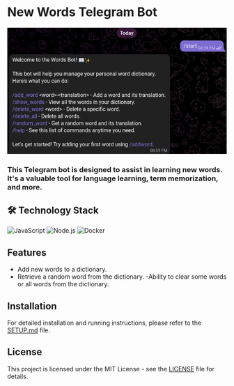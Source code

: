 # New Words Telegram Bot

![picture alt](start_command.png)

### This Telegram bot is designed to assist in learning new words. It's a valuable tool for language learning, term memorization, and more.

## 🛠 Technology Stack

![JavaScript](https://img.shields.io/badge/-JavaScript-F7DF1E?style=flat&logo=javascript&logoColor=black)
![Node.js](https://img.shields.io/badge/-Node.js-339933?style=flat&logo=node.js&logoColor=white)
![Docker](https://img.shields.io/badge/-Docker-2496ED?style=flat&logo=docker&logoColor=white)

## Features

- Add new words to a dictionary.
- Retrieve a random word from the dictionary.
-Ability to clear some words or all words from the dictionary.

## Installation

For detailed installation and running instructions, please refer to the [SETUP.md](SETUP.md) file.

## License

This project is licensed under the MIT License - see the [LICENSE](LICENSE) file for details.
